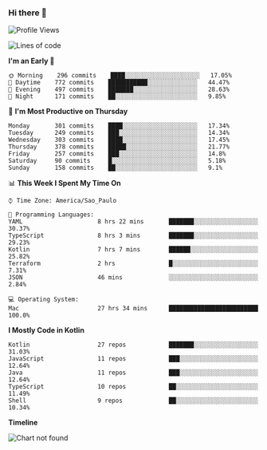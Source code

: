 ### Hi there 👋

<!--
**fernandonogueira/fernandonogueira** is a ✨ _special_ ✨ repository because its `README.md` (this file) appears on your GitHub profile.

Here are some ideas to get you started:

- 🔭 I’m currently working on ...
- 🌱 I’m currently learning ...
- 👯 I’m looking to collaborate on ...
- 🤔 I’m looking for help with ...
- 💬 Ask me about ...
- 📫 How to reach me: ...
- 😄 Pronouns: ...
- ⚡ Fun fact: ...
-->

<!--START_SECTION:waka-->
![Profile Views](http://img.shields.io/badge/Profile%20Views-0-blue)

![Lines of code](https://img.shields.io/badge/From%20Hello%20World%20I%27ve%20Written-594407%20lines%20of%20code-blue)

**I'm an Early 🐤** 

```text
🌞 Morning    296 commits    ████░░░░░░░░░░░░░░░░░░░░░   17.05% 
🌆 Daytime    772 commits    ███████████░░░░░░░░░░░░░░   44.47% 
🌃 Evening    497 commits    ███████░░░░░░░░░░░░░░░░░░   28.63% 
🌙 Night      171 commits    ██░░░░░░░░░░░░░░░░░░░░░░░   9.85%

```
📅 **I'm Most Productive on Thursday** 

```text
Monday       301 commits    ████░░░░░░░░░░░░░░░░░░░░░   17.34% 
Tuesday      249 commits    ███░░░░░░░░░░░░░░░░░░░░░░   14.34% 
Wednesday    303 commits    ████░░░░░░░░░░░░░░░░░░░░░   17.45% 
Thursday     378 commits    █████░░░░░░░░░░░░░░░░░░░░   21.77% 
Friday       257 commits    ███░░░░░░░░░░░░░░░░░░░░░░   14.8% 
Saturday     90 commits     █░░░░░░░░░░░░░░░░░░░░░░░░   5.18% 
Sunday       158 commits    ██░░░░░░░░░░░░░░░░░░░░░░░   9.1%

```


📊 **This Week I Spent My Time On** 

```text
⌚︎ Time Zone: America/Sao_Paulo

💬 Programming Languages: 
YAML                     8 hrs 22 mins       ███████░░░░░░░░░░░░░░░░░░   30.37% 
TypeScript               8 hrs 3 mins        ███████░░░░░░░░░░░░░░░░░░   29.23% 
Kotlin                   7 hrs 7 mins        ██████░░░░░░░░░░░░░░░░░░░   25.82% 
Terraform                2 hrs               █░░░░░░░░░░░░░░░░░░░░░░░░   7.31% 
JSON                     46 mins             ░░░░░░░░░░░░░░░░░░░░░░░░░   2.84%

💻 Operating System: 
Mac                      27 hrs 34 mins      █████████████████████████   100.0%

```

**I Mostly Code in Kotlin** 

```text
Kotlin                   27 repos            ███████░░░░░░░░░░░░░░░░░░   31.03% 
JavaScript               11 repos            ███░░░░░░░░░░░░░░░░░░░░░░   12.64% 
Java                     11 repos            ███░░░░░░░░░░░░░░░░░░░░░░   12.64% 
TypeScript               10 repos            ██░░░░░░░░░░░░░░░░░░░░░░░   11.49% 
Shell                    9 repos             ██░░░░░░░░░░░░░░░░░░░░░░░   10.34%

```


**Timeline**

![Chart not found](https://raw.githubusercontent.com/fernandonogueira/fernandonogueira/master/charts/bar_graph.png) 


<!--END_SECTION:waka-->
